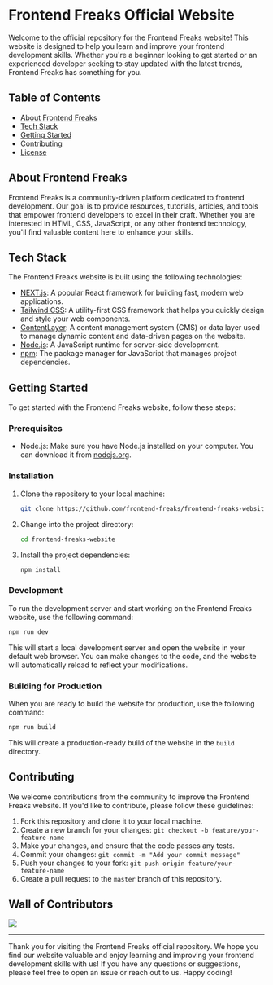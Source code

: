# Frontend Freaks Official Website

Welcome to the official repository for the Frontend Freaks website! This website is designed to help you learn and improve your frontend development skills. Whether you're a beginner looking to get started or an experienced developer seeking to stay updated with the latest trends, Frontend Freaks has something for you.

## Table of Contents

- [About Frontend Freaks](#about-frontend-freaks)
- [Tech Stack](#tech-stack)
- [Getting Started](#getting-started)
- [Contributing](#contributing)
- [License](#license)

## About Frontend Freaks

Frontend Freaks is a community-driven platform dedicated to frontend development. Our goal is to provide resources, tutorials, articles, and tools that empower frontend developers to excel in their craft. Whether you are interested in HTML, CSS, JavaScript, or any other frontend technology, you'll find valuable content here to enhance your skills.

## Tech Stack

The Frontend Freaks website is built using the following technologies:

- [NEXT.js](https://nextjs.org/): A popular React framework for building fast, modern web applications.
- [Tailwind CSS](https://tailwindcss.com/): A utility-first CSS framework that helps you quickly design and style your web components.
- [ContentLayer](https://contentlayer.dev/): A content management system (CMS) or data layer used to manage dynamic content and data-driven pages on the website.
- [Node.js](https://nodejs.org/): A JavaScript runtime for server-side development.
- [npm](https://www.npmjs.com/): The package manager for JavaScript that manages project dependencies.

## Getting Started

To get started with the Frontend Freaks website, follow these steps:

### Prerequisites

- Node.js: Make sure you have Node.js installed on your computer. You can download it from [nodejs.org](https://nodejs.org/).

### Installation

1. Clone the repository to your local machine:

   ```bash
   git clone https://github.com/frontend-freaks/frontend-freaks-website.git
   ```

2. Change into the project directory:

   ```bash
   cd frontend-freaks-website
   ```

3. Install the project dependencies:

   ```bash
   npm install
   ```

### Development

To run the development server and start working on the Frontend Freaks website, use the following command:

```bash
npm run dev
```

This will start a local development server and open the website in your default web browser. You can make changes to the code, and the website will automatically reload to reflect your modifications.

### Building for Production

When you are ready to build the website for production, use the following command:

```bash
npm run build
```

This will create a production-ready build of the website in the `build` directory.

## Contributing

We welcome contributions from the community to improve the Frontend Freaks website. If you'd like to contribute, please follow these guidelines:

1. Fork this repository and clone it to your local machine.
2. Create a new branch for your changes: `git checkout -b feature/your-feature-name`
3. Make your changes, and ensure that the code passes any tests.
4. Commit your changes: `git commit -m "Add your commit message"`
5. Push your changes to your fork: `git push origin feature/your-feature-name`
6. Create a pull request to the `master` branch of this repository.

## Wall of Contributors
<a href="https://github.com/FrontendFreaks/Official-Website/graphs/contributors">
<img src="https://contrib.rocks/image?repo=FrontendFreaks/Official-Website" />
</a>

---

Thank you for visiting the Frontend Freaks official repository. We hope you find our website valuable and enjoy learning and improving your frontend development skills with us! If you have any questions or suggestions, please feel free to open an issue or reach out to us. Happy coding!
